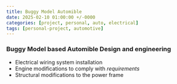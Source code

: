 ```yaml
---
title: Buggy Model Automible
date: 2025-02-10 01:00:00 +/-0000
categories: [project, personal, auto, electrical]
tags: [personal-project, automotive]
---
```


### Buggy Model based Automible Design and engineering 

- Electrical wiring system installation
- Engine modifications to comply with *requirements*
- Structural modifications to the power frame